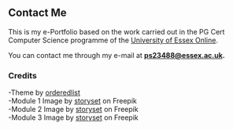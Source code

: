 ## Contact Me

This is my e-Portfolio based on the work carried out in the PG Cert Computer Science programme of the [University of Essex Online](https://online.essex.ac.uk/).

You can contact me through my e-mail at **ps23488@essex.ac.uk.**

### Credits

-Theme by [orderedlist](https://github.com/orderedlist/minimal)
<br>
-Module 1 Image by [storyset](https://www.freepik.com/free-vector/modern-desktop-compute-concept-illustration_32318414.htm#query=computer&position=0&from_view=author") on Freepik
<br>
-Module 2 Image by [storyset](https://www.freepik.com/free-vector/code-typing-concept-illustration_10259340.htm#query=programming&position=1&from_view=author&uuid=d5b9641d-7dde-4a6f-a7c1-eb64621bb501) on Freepik
<br>
-Module 3 Image by [storyset](https://www.freepik.com/free-vector/data-stealing-malware-concept-illustration_18953909.htm#from_view=detail_alsolike) on Freepik

